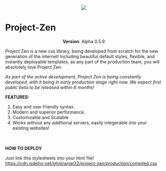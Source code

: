 <p align="center">
  <img src="https://i.postimg.cc/kM26F0HT/image.png"/>
</p>

# Project-Zen
<p align="center">
  <b>Version</b>: Alpha 0.5.9
</p>


Project Zen is a new css library, being developed from scratch for the new generation of the internet!
Including beautiful default styles, flexible, and instantly deployable templates, as any part of the production team, you will absolutely love Project Zen.

*As part of the active development, Project Zen is being constantly developed, with it being in early production stage right now. We expect first public beta to be released within 6 months!*

**FEATURES:**

 1. Easy and user friendly syntax.
 2. Modern and superior performance.
 3. Customizable and Scalable
 4. Works without any additional servers, easily integerable into your existing websites!

<br><br>
**HOW TO DEPLOY**

Just link this stylesheets into your html file!
https://cdn.jsdelivr.net/gh/pranjal32/project-zen/production/compiled.css
